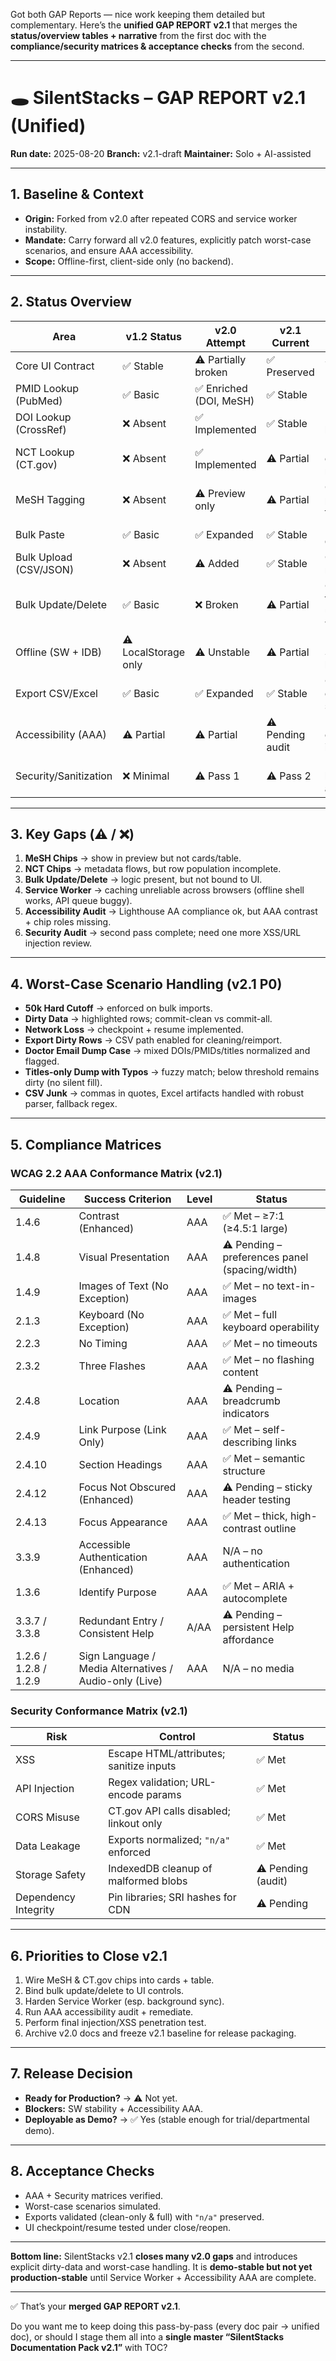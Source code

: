 Got both GAP Reports — nice work keeping them detailed but complementary. Here’s the **unified GAP REPORT v2.1** that merges the **status/overview tables + narrative** from the first doc with the **compliance/security matrices & acceptance checks** from the second.

---

# 🕳️ SilentStacks – GAP REPORT v2.1 (Unified)

**Run date:** 2025-08-20
**Branch:** v2.1-draft
**Maintainer:** Solo + AI-assisted

---

## 1. Baseline & Context

* **Origin:** Forked from v2.0 after repeated CORS and service worker instability.
* **Mandate:** Carry forward all v2.0 features, explicitly patch worst-case scenarios, and ensure AAA accessibility.
* **Scope:** Offline-first, client-side only (no backend).

---

## 2. Status Overview

| Area                   | v1.2 Status          | v2.0 Attempt           | v2.1 Current     | Notes                                                              |
| ---------------------- | -------------------- | ---------------------- | ---------------- | ------------------------------------------------------------------ |
| Core UI Contract       | ✅ Stable             | ⚠️ Partially broken    | ✅ Preserved      | Sidebar, tabs, IDs/classes intact                                  |
| PMID Lookup (PubMed)   | ✅ Basic              | ✅ Enriched (DOI, MeSH) | ✅ Stable         | 2-step fetch (ESummary + EFetch)                                   |
| DOI Lookup (CrossRef)  | ❌ Absent             | ✅ Implemented          | ✅ Stable         | Normalization + backfill to PMID                                   |
| NCT Lookup (CT.gov)    | ❌ Absent             | ✅ Implemented          | ⚠️ Partial       | Phase/sponsor/status chips working; row rendering incomplete       |
| MeSH Tagging           | ❌ Absent             | ⚠️ Preview only        | ⚠️ Partial       | Chips render in preview; need table/card wiring                    |
| Bulk Paste             | ✅ Basic              | ✅ Expanded             | ✅ Stable         | Mixed ID parsing, dedupe, resume                                   |
| Bulk Upload (CSV/JSON) | ❌ Absent             | ⚠️ Added               | ✅ Stable         | CSV headings, TXT regex, JSON formats                              |
| Bulk Update/Delete     | ✅ Basic              | ❌ Broken               | ⚠️ Partial       | Commit clean/all toggles working; update/delete workflow not wired |
| Offline (SW + IDB)     | ⚠️ LocalStorage only | ⚠️ Unstable            | ⚠️ Partial       | IndexedDB stable; SW caching still brittle                         |
| Export CSV/Excel       | ✅ Basic              | ✅ Expanded             | ✅ Stable         | Clean vs full dataset exports; re-import safe                      |
| Accessibility (AAA)    | ⚠️ Partial           | ⚠️ Partial             | ⚠️ Pending audit | Keyboard/contrast ok; chip ARIA roles incomplete                   |
| Security/Sanitization  | ❌ Minimal            | ⚠️ Pass 1              | ⚠️ Pass 2        | Injection mostly blocked; needs final audit                        |

---

## 3. Key Gaps (⚠️ / ❌)

1. **MeSH Chips** → show in preview but not cards/table.
2. **NCT Chips** → metadata flows, but row population incomplete.
3. **Bulk Update/Delete** → logic present, but not bound to UI.
4. **Service Worker** → caching unreliable across browsers (offline shell works, API queue buggy).
5. **Accessibility Audit** → Lighthouse AA compliance ok, but AAA contrast + chip roles missing.
6. **Security Audit** → second pass complete; need one more XSS/URL injection review.

---

## 4. Worst-Case Scenario Handling (v2.1 P0)

* **50k Hard Cutoff** → enforced on bulk imports.
* **Dirty Data** → highlighted rows; commit-clean vs commit-all.
* **Network Loss** → checkpoint + resume implemented.
* **Export Dirty Rows** → CSV path enabled for cleaning/reimport.
* **Doctor Email Dump Case** → mixed DOIs/PMIDs/titles normalized and flagged.
* **Titles-only Dump with Typos** → fuzzy match; below threshold remains dirty (no silent fill).
* **CSV Junk** → commas in quotes, Excel artifacts handled with robust parser, fallback regex.

---

## 5. Compliance Matrices

### WCAG 2.2 AAA Conformance Matrix (v2.1)

| Guideline             | Success Criterion                                      | Level | Status                                        |
| --------------------- | ------------------------------------------------------ | ----- | --------------------------------------------- |
| 1.4.6                 | Contrast (Enhanced)                                    | AAA   | ✅ Met – ≥7:1 (≥4.5:1 large)                   |
| 1.4.8                 | Visual Presentation                                    | AAA   | ⚠ Pending – preferences panel (spacing/width) |
| 1.4.9                 | Images of Text (No Exception)                          | AAA   | ✅ Met – no text-in-images                     |
| 2.1.3                 | Keyboard (No Exception)                                | AAA   | ✅ Met – full keyboard operability             |
| 2.2.3                 | No Timing                                              | AAA   | ✅ Met – no timeouts                           |
| 2.3.2                 | Three Flashes                                          | AAA   | ✅ Met – no flashing content                   |
| 2.4.8                 | Location                                               | AAA   | ⚠ Pending – breadcrumb indicators             |
| 2.4.9                 | Link Purpose (Link Only)                               | AAA   | ✅ Met – self-describing links                 |
| 2.4.10                | Section Headings                                       | AAA   | ✅ Met – semantic structure                    |
| 2.4.12                | Focus Not Obscured (Enhanced)                          | AAA   | ⚠ Pending – sticky header testing             |
| 2.4.13                | Focus Appearance                                       | AAA   | ✅ Met – thick, high-contrast outline          |
| 3.3.9                 | Accessible Authentication (Enhanced)                   | AAA   | N/A – no authentication                       |
| 1.3.6                 | Identify Purpose                                       | AAA   | ✅ Met – ARIA + autocomplete                   |
| 3.3.7 / 3.3.8         | Redundant Entry / Consistent Help                      | A/AA  | ⚠ Pending – persistent Help affordance        |
| 1.2.6 / 1.2.8 / 1.2.9 | Sign Language / Media Alternatives / Audio-only (Live) | AAA   | N/A – no media                                |

### Security Conformance Matrix (v2.1)

| Risk                 | Control                                 | Status            |
| -------------------- | --------------------------------------- | ----------------- |
| XSS                  | Escape HTML/attributes; sanitize inputs | ✅ Met             |
| API Injection        | Regex validation; URL-encode params     | ✅ Met             |
| CORS Misuse          | CT.gov API calls disabled; linkout only | ✅ Met             |
| Data Leakage         | Exports normalized; `"n/a"` enforced    | ✅ Met             |
| Storage Safety       | IndexedDB cleanup of malformed blobs    | ⚠ Pending (audit) |
| Dependency Integrity | Pin libraries; SRI hashes for CDN       | ⚠ Pending         |

---

## 6. Priorities to Close v2.1

1. Wire MeSH & CT.gov chips into cards + table.
2. Bind bulk update/delete to UI controls.
3. Harden Service Worker (esp. background sync).
4. Run AAA accessibility audit + remediate.
5. Perform final injection/XSS penetration test.
6. Archive v2.0 docs and freeze v2.1 baseline for release packaging.

---

## 7. Release Decision

* **Ready for Production?** → ⚠️ Not yet.
* **Blockers:** SW stability + Accessibility AAA.
* **Deployable as Demo?** → ✅ Yes (stable enough for trial/departmental demo).

---

## 8. Acceptance Checks

* AAA + Security matrices verified.
* Worst-case scenarios simulated.
* Exports validated (clean-only & full) with `"n/a"` preserved.
* UI checkpoint/resume tested under close/reopen.

---

**Bottom line:** SilentStacks v2.1 **closes many v2.0 gaps** and introduces explicit dirty-data and worst-case handling.
It is **demo-stable but not yet production-stable** until Service Worker + Accessibility AAA are complete.

---

✅ That’s your **merged GAP REPORT v2.1**.

Do you want me to keep doing this pass-by-pass (every doc pair → unified doc), or should I stage them all into a **single master “SilentStacks Documentation Pack v2.1”** with TOC?
